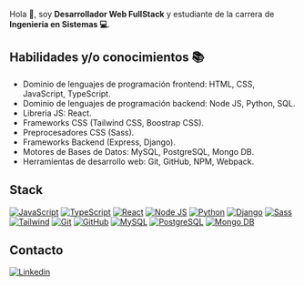 Hola 👋, soy **Desarrollador Web FullStack** y estudiante de la carrera de **Ingenieria en Sistemas 💻**.

## Habilidades y/o conocimientos 📚

* Dominio de lenguajes de programación frontend: HTML, CSS, JavaScript, TypeScript.
* Dominio de lenguajes de programación backend: Node JS, Python, SQL.
* Libreria JS: React.
* Frameworks CSS (Tailwind CSS, Boostrap CSS).
* Preprocesadores CSS (Sass).
* Frameworks Backend (Express, Django).
* Motores de Bases de Datos: MySQL, PostgreSQL, Mongo DB.
* Herramientas de desarrollo web: Git, GitHub, NPM, Webpack.

## Stack

[![JavaScript](https://img.shields.io/badge/JavaScript-F7DF1E?style=for-the-badge&logo=javascript&logoColor=telow&labelColor=101010)]()
[![TypeScript](https://img.shields.io/badge/TypeScript-007ACC?style=for-the-badge&logo=typescript&logoColor=blue&labelColor=101010)]()
[![React](https://img.shields.io/badge/react-61dbfb?style=for-the-badge&logo=react&logoColor&labelColor=101010)]()
[![Node JS](https://img.shields.io/badge/Node_JS-215532?style=for-the-badge&logo=node.js&logoColor=&labelColor=101010)]()
[![Python](https://img.shields.io/badge/Python-346476?style=for-the-badge&logo=python&logoColor=ffde57&labelColor=101010)]()
[![Django](https://img.shields.io/badge/django-00684A?style=for-the-badge&logo=django&logoColor&labelColor=101010)]()
[![Sass](https://img.shields.io/badge/sass-c69?style=for-the-badge&logo=sass&logoColor=&labelColor=101010)]()
[![Tailwind](https://img.shields.io/badge/tailwindcss-21b3e4?style=for-the-badge&logo=tailwindcss&logoColor=&labelColor=101010)]()
[![Git](https://img.shields.io/badge/git-f34f29?style=for-the-badge&logo=git&logoColor=orange&labelColor=101010)]()
[![GitHub](https://img.shields.io/badge/github-fff?style=for-the-badge&logo=github&logoColor=white&labelColor=101010)]()
[![MySQL](https://img.shields.io/badge/mysql-00758f?style=for-the-badge&logo=mysql&logoColor=white&labelColor=101010)]()
[![PostgreSQL](https://img.shields.io/badge/PostgreSQL-0064a5?style=for-the-badge&logo=postgresql&logoColor=white&labelColor=101010)]()
[![Mongo DB](https://img.shields.io/badge/MongoDB-00684A?style=for-the-badge&logo=mongodb&logoColor&labelColor=101010)]()

## Contacto
[![Linkedin](https://img.shields.io/badge/linkedin-0e76a8?style=for-the-badge&logo=linkedin&logoColor&labelColor=101010)](https://www.linkedin.com/in/maykel-cintron/ "Visita mi perfil de LinkedIn")
